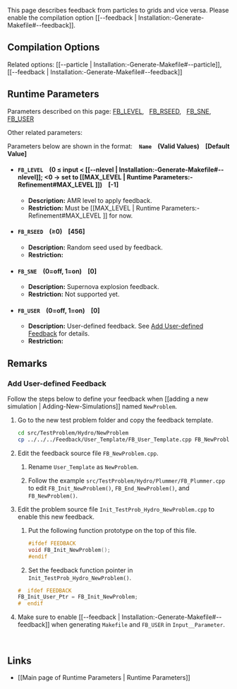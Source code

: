 This page describes feedback from particles to grids and vice versa.
Please enable the compilation option [[--feedback | Installation:-Generate-Makefile#--feedback]].


## Compilation Options

Related options:
[[--particle | Installation:-Generate-Makefile#--particle]], &nbsp;
[[--feedback | Installation:-Generate-Makefile#--feedback]] &nbsp;


## Runtime Parameters

Parameters described on this page:
[FB_LEVEL](#FB_LEVEL), &nbsp;
[FB_RSEED](#FB_RSEED), &nbsp;
[FB_SNE](#FB_SNE), &nbsp;
[FB_USER](#FB_USER) &nbsp;

Other related parameters:

Parameters below are shown in the format: &ensp; **`Name` &ensp; (Valid Values) &ensp; [Default Value]**

<a name="FB_LEVEL"></a>
* #### `FB_LEVEL` &ensp; (0 &#8804; input < [[--nlevel | Installation:-Generate-Makefile#--nlevel]]; <0 &#8594; set to [[MAX_LEVEL | Runtime Parameters:-Refinement#MAX_LEVEL ]]) &ensp; [-1]
    * **Description:**
AMR level to apply feedback.
    * **Restriction:**
Must be [[MAX_LEVEL | Runtime Parameters:-Refinement#MAX_LEVEL ]] for now.

<a name="FB_RSEED"></a>
* #### `FB_RSEED` &ensp; (&#8805;0) &ensp; [456]
    * **Description:**
Random seed used by feedback.
    * **Restriction:**

<a name="FB_SNE"></a>
* #### `FB_SNE` &ensp; (0=off, 1=on) &ensp; [0]
    * **Description:**
Supernova explosion feedback.
    * **Restriction:**
Not supported yet.

<a name="FB_USER"></a>
* #### `FB_USER` &ensp; (0=off, 1=on) &ensp; [0]
    * **Description:**
User-defined feedback.
See [Add User-defined Feedback](#add-user-defined-feedback) for details.
    * **Restriction:**


## Remarks

### Add User-defined Feedback
Follow the steps below to define your feedback when
[[adding a new simulation | Adding-New-Simulations]] named `NewProblem`.

1. Go to the new test problem folder and copy the feedback template.

    ```bash
    cd src/TestProblem/Hydro/NewProblem
    cp ../../../Feedback/User_Template/FB_User_Template.cpp FB_NewProblem.cpp
    ```

2. Edit the feedback source file `FB_NewProblem.cpp`.
    1. Rename `User_Template` as `NewProblem`.

    2. Follow the example `src/TestProblem/Hydro/Plummer/FB_Plummer.cpp` to edit
       `FB_Init_NewProblem()`, `FB_End_NewProblem()`, and `FB_NewProblem()`.

3. Edit the problem source file `Init_TestProb_Hydro_NewProblem.cpp` to enable this new feedback.

    1.  Put the following function prototype on the top of this file.

        ```C++
        #ifdef FEEDBACK
        void FB_Init_NewProblem();
        #endif
        ```

    2. Set the feedback function pointer in `Init_TestProb_Hydro_NewProblem()`.

    ```C++
    #  ifdef FEEDBACK
    FB_Init_User_Ptr = FB_Init_NewProblem;
    #  endif
    ```

4. Make sure to enable [[--feedback | Installation:-Generate-Makefile#--feedback]] when generating `Makefile` and `FB_USER` in `Input__Parameter`.


<br>

## Links
* [[Main page of Runtime Parameters | Runtime Parameters]]

